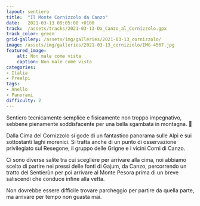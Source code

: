 ```yaml
---
layout: sentiero
title:  "Il Monte Cornizzolo da Canzo"
date:   2021-03-13 09:05:00 +0100
track:  /assets/tracks/2021-03-13-Da_Canzo_al_Cornizzolo.gpx
track_color: green
grid-gallery: /assets/img/galleries/2021-03-13_cornizzolo/
image: /assets/img/galleries/2021-03-13_cornizzolo/IMG-4567.jpg
featured_image:
    alt: Non male come vista
    caption: Non male come vista
categories:
- Italia
- Prealpi 
tags:
- Anello
- Panorami
difficulty: 2
---
```


Sentiero tecnicamente semplice e fisicamente non troppo impegnativo, sebbene pienamente soddisfacente per una bella sgambata in montagna. :running:

Dalla Cima del Cornizzolo si gode di un fantastico panorama sulle Alpi e sui sottostanti laghi morenici. 
Si tratta anche di un punto di osservazione privilegiato sul Resegone, il gruppo delle Grigne e i vicini Corni di Canzo.

Ci sono diverse salite tra cui scegliere per arrivare alla cima, noi abbiamo scelto di partire nei pressi delle fonti di Gajum, da Canzo, 
percorrendo un tratto del Sentierùn per poi arrivare al Monte Pesora prima di un breve saliscendi che conduce infine alla vetta.

Non dovrebbe essere difficile trovare parcheggio per partire da quella parte, ma arrivare per tempo non guasta mai.